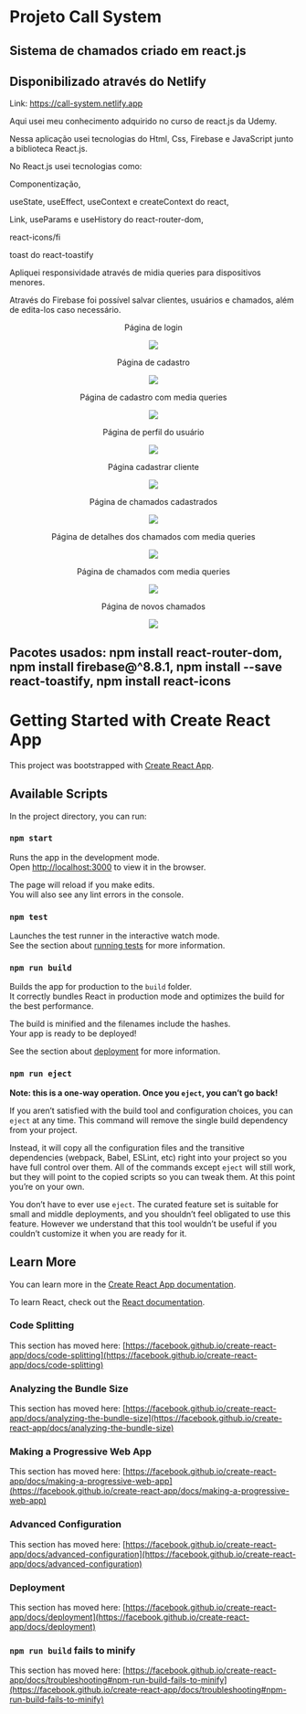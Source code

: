 # Projeto Call System

## Sistema de chamados criado em react.js

## Disponibilizado através do Netlify

Link: https://call-system.netlify.app 

Aqui usei meu conhecimento adquirido no curso de react.js da Udemy.

Nessa aplicação usei tecnologias do Html, Css, Firebase e JavaScript junto a biblioteca React.js.

No React.js usei tecnologias como:

<p>
    Componentização,
</p>
<p>
    useState, useEffect, useContext e createContext do react,
</p>
<p>
    Link, useParams e useHistory do react-router-dom,
</p>
<p>
    react-icons/fi
</p>
<p>
    toast do react-toastify
</p>

Apliquei responsividade através de midia queries para dispositivos menores.

Através do Firebase foi possível salvar clientes, usuários e chamados, além de edita-los caso necessário.

<p align="center">Página de login</p>
<p align="center">
  <img src="src/assets/signIn.png"/>
<p/>

<p align="center">Página de cadastro</p>
<p align="center">
  <img src="src/assets/signUp.png"/>
<p/>

<p align="center">Página de cadastro com media queries</p>
<p align="center">
  <img src="src/assets/signUp_responsivo.png"/>
<p/>

<p align="center">Página de perfil do usuário</p>
<p align="center">
  <img src="src/assets/perfil.png"/>
<p/>

<p align="center">Página cadastrar cliente</p>
<p align="center">
  <img src="src/assets/cliente.png"/>
<p/>

<p align="center">Página de chamados cadastrados</p>
<p align="center">
  <img src="src/assets/chamados.png"/>
<p/>

<p align="center">Página de detalhes dos chamados com media queries</p>
<p align="center">
  <img src="src/assets/detalhes_responsivo.png"/>
<p/>

<p align="center">Página de chamados com media queries</p>
<p align="center">
  <img src="src/assets/responsivos_chamados.png"/>
<p/>

<p align="center">Página de novos chamados</p>
<p align="center">
  <img src="src/assets/chamados_new.png"/>
<p/>


## Pacotes usados: npm install react-router-dom, npm install firebase@^8.8.1, npm install --save react-toastify, npm install react-icons
# Getting Started with Create React App

This project was bootstrapped with [Create React App](https://github.com/facebook/create-react-app).

## Available Scripts

In the project directory, you can run:

### `npm start`

Runs the app in the development mode.\
Open [http://localhost:3000](http://localhost:3000) to view it in the browser.

The page will reload if you make edits.\
You will also see any lint errors in the console.

### `npm test`

Launches the test runner in the interactive watch mode.\
See the section about [running tests](https://facebook.github.io/create-react-app/docs/running-tests) for more information.

### `npm run build`

Builds the app for production to the `build` folder.\
It correctly bundles React in production mode and optimizes the build for the best performance.

The build is minified and the filenames include the hashes.\
Your app is ready to be deployed!

See the section about [deployment](https://facebook.github.io/create-react-app/docs/deployment) for more information.

### `npm run eject`

**Note: this is a one-way operation. Once you `eject`, you can’t go back!**

If you aren’t satisfied with the build tool and configuration choices, you can `eject` at any time. This command will remove the single build dependency from your project.

Instead, it will copy all the configuration files and the transitive dependencies (webpack, Babel, ESLint, etc) right into your project so you have full control over them. All of the commands except `eject` will still work, but they will point to the copied scripts so you can tweak them. At this point you’re on your own.

You don’t have to ever use `eject`. The curated feature set is suitable for small and middle deployments, and you shouldn’t feel obligated to use this feature. However we understand that this tool wouldn’t be useful if you couldn’t customize it when you are ready for it.

## Learn More

You can learn more in the [Create React App documentation](https://facebook.github.io/create-react-app/docs/getting-started).

To learn React, check out the [React documentation](https://reactjs.org/).

### Code Splitting

This section has moved here: [https://facebook.github.io/create-react-app/docs/code-splitting](https://facebook.github.io/create-react-app/docs/code-splitting)

### Analyzing the Bundle Size

This section has moved here: [https://facebook.github.io/create-react-app/docs/analyzing-the-bundle-size](https://facebook.github.io/create-react-app/docs/analyzing-the-bundle-size)

### Making a Progressive Web App

This section has moved here: [https://facebook.github.io/create-react-app/docs/making-a-progressive-web-app](https://facebook.github.io/create-react-app/docs/making-a-progressive-web-app)

### Advanced Configuration

This section has moved here: [https://facebook.github.io/create-react-app/docs/advanced-configuration](https://facebook.github.io/create-react-app/docs/advanced-configuration)

### Deployment

This section has moved here: [https://facebook.github.io/create-react-app/docs/deployment](https://facebook.github.io/create-react-app/docs/deployment)

### `npm run build` fails to minify

This section has moved here: [https://facebook.github.io/create-react-app/docs/troubleshooting#npm-run-build-fails-to-minify](https://facebook.github.io/create-react-app/docs/troubleshooting#npm-run-build-fails-to-minify)
